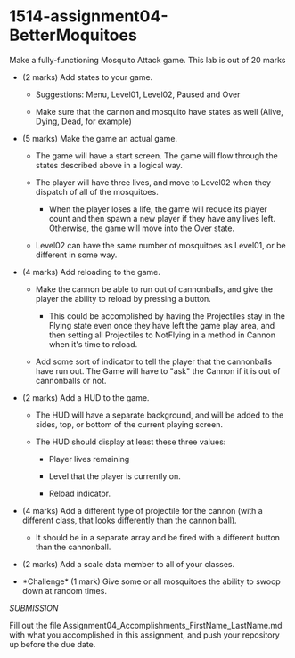 # 1514-assignment04-BetterMoquitoes

Make a fully-functioning Mosquito Attack game. This lab is out of 20 marks
 
-   (2 marks) Add states to your game. 

    -   Suggestions: Menu, Level01, Level02, Paused and Over 

    -   Make sure that the cannon and mosquito have states as well (Alive, Dying, Dead, for example) 

-   (5 marks) Make the game an actual game.  

    -   The game will have a start screen. The game will flow through the states described above in a logical way.

    -   The player will have three lives, and move to Level02 when they dispatch of all of the mosquitoes.  

        -   When the player loses a life, the game will reduce its player count and then spawn a new player if they have any lives left. Otherwise, the game will move into the Over state. 

    -   Level02 can have the same number of mosquitoes as Level01, or be different in some way. 

-   (4 marks) Add reloading to the game.  

    -   Make the cannon be able to run out of cannonballs, and give the player the ability to reload by pressing a button.
        -   This could be accomplished by having the Projectiles stay in the Flying state even once they have left the game play area, and then setting all Projectiles to NotFlying in a method in Cannon when it's time to reload. 

    -   Add some sort of indicator to tell the player that the cannonballs have run out. The Game will have to "ask" the Cannon if it is out of cannonballs or not. 


-   (2 marks) Add a HUD to the game.  

    -   The HUD will have a separate background, and will be added to the sides, top, or bottom of the current playing screen.  

    -   The HUD should display at least these three values: 

        -   Player lives remaining 

        -   Level that the player is currently on. 

        -   Reload indicator. 

-   (4 marks) Add a different type of projectile for the cannon (with a different class, that looks differently than the cannon ball).  

    -   It should be in a separate array and be fired with a different button than the cannonball. 

-   (2 marks) Add a scale data member to all of your classes. 

-   \*Challenge\* (1 mark) Give some or all mosquitoes the ability to swoop down at random times.

*SUBMISSION*

Fill out the file Assignment04_Accomplishments_FirstName_LastName.md with what you accomplished in this assignment, and push your repository up before the due date.
